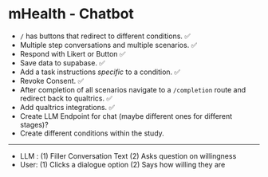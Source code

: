 # mHealth - Chatbot
- `/` has buttons that redirect to different conditions. ✅
- Multiple step conversations and multiple scenarios.  ✅
- Respond with Likert or Button ✅
- Save data to supabase. ✅
- Add a task instructions *specific* to a condition. ✅
- Revoke Consent. ✅
- After completion of all scenarios navigate to a `/completion` route and redirect back to qualtrics. ✅
- Add qualtrics integrations. ✅
- Create LLM Endpoint for chat (maybe different ones for different stages)?
- Create different conditions within the study.

----

- LLM : (1) Filler Conversation Text (2) Asks question on willingness
- User: (1) Clicks a dialogue option (2) Says how willing they are